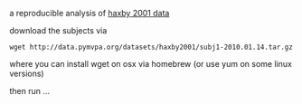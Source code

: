 
a reproducible analysis of [haxby 2001 data](http://www.ncbi.nlm.nih.gov/pubmed/11577229)

download the subjects via 

`wget http://data.pymvpa.org/datasets/haxby2001/subj1-2010.01.14.tar.gz`

where you can install wget on osx via homebrew (or use yum on some linux versions)

then run ... 

